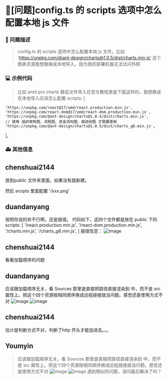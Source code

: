 # 🧐[问题]config.ts 的 scripts 选项中怎么配置本地 js 文件

### 🧐 问题描述

> config.ts 的 scripts 选项中怎么配置本地 js 文件。比如 ‘https://unpkg.com/@ant-design/charts@1.0.5/dist/charts.min.js’ 这个图表资源我想替换成本地导入，因为我的部署机器无法访问外网

### 💻 示例代码

> 比如 antd pro charts 静态文件导入在官方教程里是下面这样的，我想换成在本地导入应该怎么配置
> scripts: [

    'https://unpkg.com/react@17/umd/react.production.min.js',
    'https://unpkg.com/react-dom@17/umd/react-dom.production.min.js',
    'https://unpkg.com/@ant-design/charts@1.0.5/dist/charts.min.js',
    // 使用 组织架构图、流程图、资金流向图、缩进树图 才需要使用
    'https://unpkg.com/@ant-design/charts@1.0.5/dist/charts_g6.min.js',

],

>

### 🚑 其他信息

<!--
如截图等其他信息可以贴在这里
-->

## chenshuai2144

放到public 文件夹里面，如果没有就新建。

然后 srcipts 里面配置 '/xxx.png'

## duandanyang

按照你说的并不行啊，还是报错。
代码如下，这四个文件都是放在 public 下的
scripts: [
'/react.production.min.js',
'/react-dom.production.min.js',
'/charts.min.js',
'/charts_g6.min.js',
]
报错信息：
![image](https://user-images.githubusercontent.com/44666090/145513143-de177a07-ed98-406a-a5eb-28221d3d91ee.png)

## chenshuai2144

看看加载顺序的问题

## duandanyang

应该跟加载顺序无关，看 Sources 那里是直接把路径直接渲染到 <script></script> 中，而不是 src 属性上。把这个四个资源按相同顺序换成远程链接就没问题。感觉还是使用方式不对
![image](https://user-images.githubusercontent.com/44666090/145527994-23910aeb-02bd-43ea-8210-ffcaba8f41e6.png)
![image](https://user-images.githubusercontent.com/44666090/145528252-97e788db-3dae-446c-b936-39480b1e583a.png)

## chenshuai2144

估计是判断方式不对，判断了http 开头才能加进去。。。

## Youmyin

> 应该跟加载顺序无关，看 Sources 那里是直接把路径直接渲染到 <script></script> 中，而不是 src 属性上。把这个四个资源按相同顺序换成远程链接就没问题。感觉还是使用方式不对 ![image](https://user-images.githubusercontent.com/44666090/145527994-23910aeb-02bd-43ea-8210-ffcaba8f41e6.png) ![image](https://user-images.githubusercontent.com/44666090/145528252-97e788db-3dae-446c-b936-39480b1e583a.png)
> 遇到相似的问题，请问最后解决了吗？
